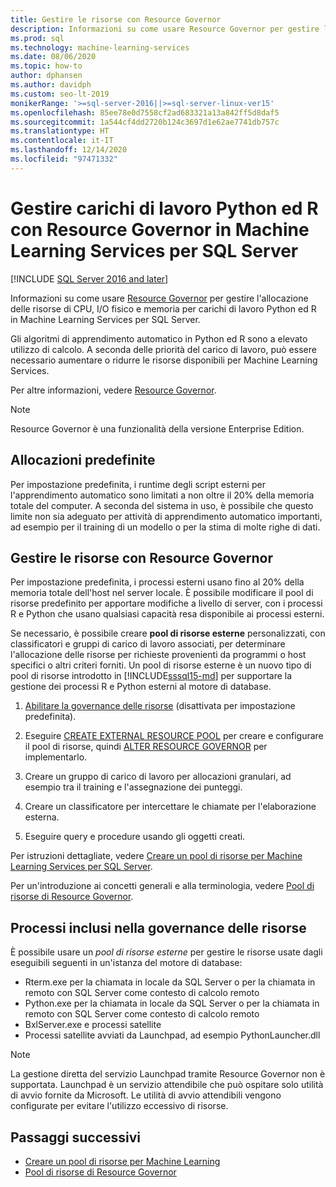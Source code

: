 ```yaml
---
title: Gestire le risorse con Resource Governor
description: Informazioni su come usare Resource Governor per gestire l'allocazione delle risorse di CPU, I/O fisico e memoria per carichi di lavoro Python ed R in Machine Learning Services per SQL Server.
ms.prod: sql
ms.technology: machine-learning-services
ms.date: 08/06/2020
ms.topic: how-to
author: dphansen
ms.author: davidph
ms.custom: seo-lt-2019
monikerRange: '>=sql-server-2016||>=sql-server-linux-ver15'
ms.openlocfilehash: 85ee78e0d7558cf2ad683321a13a842ff5d8daf5
ms.sourcegitcommit: 1a544cf4dd2720b124c3697d1e62ae7741db757c
ms.translationtype: HT
ms.contentlocale: it-IT
ms.lasthandoff: 12/14/2020
ms.locfileid: "97471332"
---
```

# <a name="manage-python-and-r-workloads-with-resource-governor-in-sql-server-machine-learning-services"></a>Gestire carichi di lavoro Python ed R con Resource Governor in Machine Learning Services per SQL Server
[!INCLUDE [SQL Server 2016 and later](../../includes/applies-to-version/sqlserver2016.md)]

Informazioni su come usare [Resource Governor](../../relational-databases/resource-governor/resource-governor.md) per gestire l'allocazione delle risorse di CPU, I/O fisico e memoria per carichi di lavoro Python ed R in Machine Learning Services per SQL Server.

Gli algoritmi di apprendimento automatico in Python ed R sono a elevato utilizzo di calcolo. A seconda delle priorità del carico di lavoro, può essere necessario aumentare o ridurre le risorse disponibili per Machine Learning Services.

Per altre informazioni, vedere [Resource Governor](../../relational-databases/resource-governor/resource-governor.md).

> [!NOTE] 
> Resource Governor è una funzionalità della versione Enterprise Edition.

## <a name="default-allocations"></a>Allocazioni predefinite

Per impostazione predefinita, i runtime degli script esterni per l'apprendimento automatico sono limitati a non oltre il 20% della memoria totale del computer. A seconda del sistema in uso, è possibile che questo limite non sia adeguato per attività di apprendimento automatico importanti, ad esempio per il training di un modello o per la stima di molte righe di dati. 

## <a name="manage-resources-with-resource-governor"></a>Gestire le risorse con Resource Governor
 
Per impostazione predefinita, i processi esterni usano fino al 20% della memoria totale dell'host nel server locale. È possibile modificare il pool di risorse predefinito per apportare modifiche a livello di server, con i processi R e Python che usano qualsiasi capacità resa disponibile ai processi esterni.

Se necessario, è possibile creare **pool di risorse esterne** personalizzati, con classificatori e gruppi di carico di lavoro associati, per determinare l'allocazione delle risorse per richieste provenienti da programmi o host specifici o altri criteri forniti. Un pool di risorse esterne è un nuovo tipo di pool di risorse introdotto in [!INCLUDE[sssql15-md](../../includes/sssql15-md.md)] per supportare la gestione dei processi R e Python esterni al motore di database.

1. [Abilitare la governance delle risorse](../../relational-databases/resource-governor/enable-resource-governor.md) (disattivata per impostazione predefinita).

2. Eseguire [CREATE EXTERNAL RESOURCE POOL](../../t-sql/statements/create-external-resource-pool-transact-sql.md) per creare e configurare il pool di risorse, quindi [ALTER RESOURCE GOVERNOR](../../t-sql/statements/alter-resource-governor-transact-sql.md) per implementarlo.

3. Creare un gruppo di carico di lavoro per allocazioni granulari, ad esempio tra il training e l'assegnazione dei punteggi.

4. Creare un classificatore per intercettare le chiamate per l'elaborazione esterna.

5. Eseguire query e procedure usando gli oggetti creati.

Per istruzioni dettagliate, vedere [Creare un pool di risorse per Machine Learning Services per SQL Server](create-external-resource-pool.md).

Per un'introduzione ai concetti generali e alla terminologia, vedere [Pool di risorse di Resource Governor](../../relational-databases/resource-governor/resource-governor-resource-pool.md).

## <a name="processes-under-resource-governance"></a>Processi inclusi nella governance delle risorse
  
 È possibile usare un *pool di risorse esterne* per gestire le risorse usate dagli eseguibili seguenti in un'istanza del motore di database:

+ Rterm.exe per la chiamata in locale da SQL Server o per la chiamata in remoto con SQL Server come contesto di calcolo remoto
+ Python.exe per la chiamata in locale da SQL Server o per la chiamata in remoto con SQL Server come contesto di calcolo remoto
+ BxlServer.exe e processi satellite
+ Processi satellite avviati da Launchpad, ad esempio PythonLauncher.dll
  
> [!NOTE]
> La gestione diretta del servizio Launchpad tramite Resource Governor non è supportata. Launchpad è un servizio attendibile che può ospitare solo utilità di avvio fornite da Microsoft. Le utilità di avvio attendibili vengono configurate per evitare l'utilizzo eccessivo di risorse.
  
## <a name="next-steps"></a>Passaggi successivi

+ [Creare un pool di risorse per Machine Learning](create-external-resource-pool.md)
+ [Pool di risorse di Resource Governor](../../relational-databases/resource-governor/resource-governor-resource-pool.md)